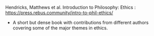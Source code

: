 Hendricks, Matthews et al. Introduction to Philosophy: Ethics : https://press.rebus.community/intro-to-phil-ethics/
 - A short but dense book with contributions from different authors covering some of the major themes in ethics.
